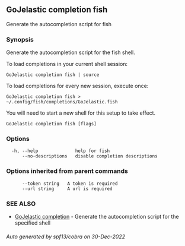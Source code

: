 ## GoJelastic completion fish

Generate the autocompletion script for fish

### Synopsis

Generate the autocompletion script for the fish shell.

To load completions in your current shell session:

	GoJelastic completion fish | source

To load completions for every new session, execute once:

	GoJelastic completion fish > ~/.config/fish/completions/GoJelastic.fish

You will need to start a new shell for this setup to take effect.


```
GoJelastic completion fish [flags]
```

### Options

```
  -h, --help              help for fish
      --no-descriptions   disable completion descriptions
```

### Options inherited from parent commands

```
      --token string   A token is required
      --url string     A url is required
```

### SEE ALSO

* [GoJelastic completion](GoJelastic_completion.md)	 - Generate the autocompletion script for the specified shell

###### Auto generated by spf13/cobra on 30-Dec-2022
